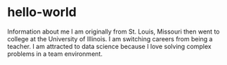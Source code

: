 # hello-world
Information about me
I am originally from St. Louis, Missouri then went to college at the University of Illinois.  I am switching careers from being a teacher.  I am attracted to data science because I love solving complex problems in a team environment.
